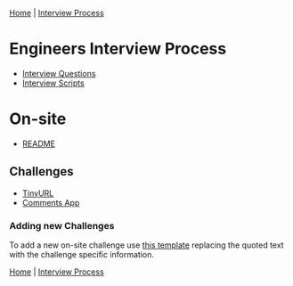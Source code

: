 [Home](../../README.md) |
[Interview Process](../README.md)

# Engineers Interview Process

- [Interview Questions](questions/README.md)
- [Interview Scripts](scripts/README.md)

# On-site

- [README](on-site/README.md)

## Challenges

- [TinyURL](on-site/tiny-url-challenge.md)
- [Comments App](on-site/comments-app-challenge.md)


### Adding new Challenges

To add a new on-site challenge use [this template](on-site/challenge.template.md) replacing the quoted text with the  challenge specific information.


[Home](../../README.md) |
[Interview Process](../README.md)
